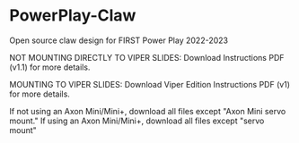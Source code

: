 # PowerPlay-Claw
Open source claw design for FIRST Power Play 2022-2023

NOT MOUNTING DIRECTLY TO VIPER SLIDES:
Download Instructions PDF (v1.1) for more details.

MOUNTING TO VIPER SLIDES:
Download Viper Edition Instructions PDF (v1) for more details.

If not using an Axon Mini/Mini+, download all files except "Axon Mini servo mount."
If using an Axon Mini/Mini+, download all files except "servo mount"
